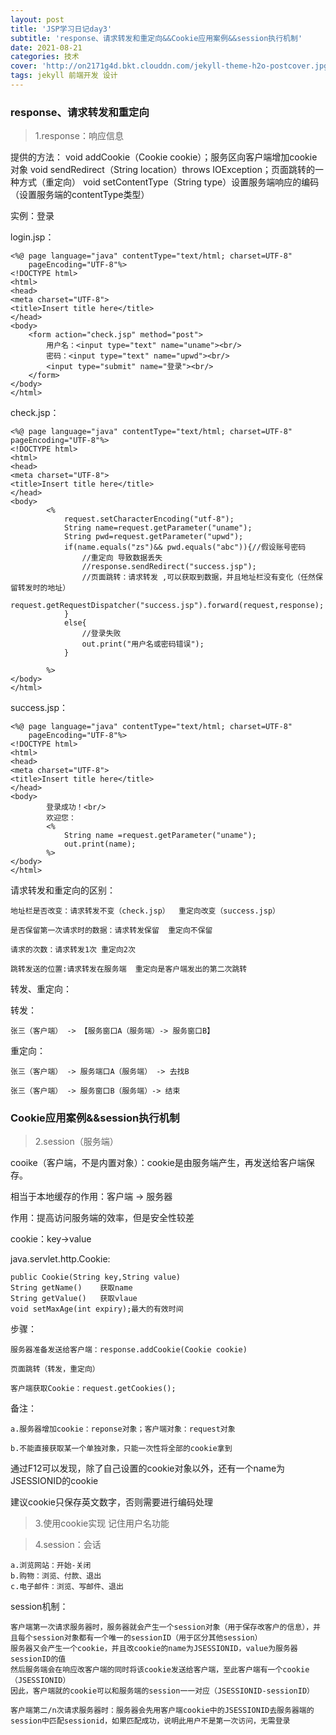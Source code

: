 ```yaml
---
layout: post
title: 'JSP学习日记day3'
subtitle: 'response、请求转发和重定向&&Cookie应用案例&&session执行机制'
date: 2021-08-21
categories: 技术
cover: 'http://on2171g4d.bkt.clouddn.com/jekyll-theme-h2o-postcover.jpg'
tags: jekyll 前端开发 设计
---
```


### response、请求转发和重定向

> 1.response：响应信息

提供的方法：
	void addCookie（Cookie cookie）；服务区向客户端增加cookie对象
	void sendRedirect（String location）throws IOException；页面跳转的一种方式（重定向）
	void setContentType（String type）设置服务端响应的编码（设置服务端的contentType类型）

实例：登录

login.jsp：

	<%@ page language="java" contentType="text/html; charset=UTF-8"
	    pageEncoding="UTF-8"%>
	<!DOCTYPE html>
	<html>
	<head>
	<meta charset="UTF-8">
	<title>Insert title here</title>
	</head>
	<body>
		<form action="check.jsp" method="post">
			用户名：<input type="text" name="uname"><br/>
			密码：<input type="text" name="upwd"><br/>
			<input type="submit" name="登录"><br/>
		</form>
	</body>
	</html>	

check.jsp：

	<%@ page language="java" contentType="text/html; charset=UTF-8"
    pageEncoding="UTF-8"%>
	<!DOCTYPE html>
	<html>
	<head>
	<meta charset="UTF-8">
	<title>Insert title here</title>
	</head>
	<body>
			<%										
				request.setCharacterEncoding("utf-8");
				String name=request.getParameter("uname");
				String pwd=request.getParameter("upwd");
				if(name.equals("zs")&& pwd.equals("abc")){//假设账号密码
					//重定向 导致数据丢失
					//response.sendRedirect("success.jsp");
					//页面跳转：请求转发	,可以获取到数据，并且地址栏没有变化（任然保留转发时的地址）
					request.getRequestDispatcher("success.jsp").forward(request,response);
				}
				else{
					//登录失败
					out.print("用户名或密码错误");
				}
				
			%>
	</body>
	</html>

success.jsp：

	<%@ page language="java" contentType="text/html; charset=UTF-8"
	    pageEncoding="UTF-8"%>
	<!DOCTYPE html>
	<html>
	<head>
	<meta charset="UTF-8">
	<title>Insert title here</title>
	</head>
	<body>
			登录成功！<br/>
			欢迎您：
			<%
				String name =request.getParameter("uname");
				out.print(name);
			%>
	</body>
	</html>

请求转发和重定向的区别：

	地址栏是否改变：请求转发不变（check.jsp）  重定向改变（success.jsp）
	
	是否保留第一次请求时的数据：请求转发保留  重定向不保留
	
	请求的次数：请求转发1次 重定向2次
	
	跳转发送的位置:请求转发在服务端  重定向是客户端发出的第二次跳转

	
转发、重定向：

转发：

	张三（客户端） -> 【服务窗口A（服务端）-> 服务窗口B】

重定向： 

	张三（客户端） -> 服务端口A（服务端） -> 去找B
	
	张三（客户端） -> 服务窗口B（服务端）-> 结束

### Cookie应用案例&&session执行机制

> 2.session（服务端）

cooike（客户端，不是内置对象）：cookie是由服务端产生，再发送给客户端保存。

相当于本地缓存的作用：客户端 -> 服务器

作用：提高访问服务端的效率，但是安全性较差

cookie：key->value

java.servlet.http.Cookie:

	public Cookie(String key,String value)
	String getName()	获取name
	String getValue()	获取vlaue
	void setMaxAge(int expiry);最大的有效时间

步骤：

	服务器准备发送给客户端：response.addCookie(Cookie cookie)
	
	页面跳转（转发，重定向）
	
	客户端获取Cookie：request.getCookies();

备注：
	
	a.服务器增加cookie：reponse对象；客户端对象：request对象
	
	b.不能直接获取某一个单独对象，只能一次性将全部的cookie拿到

通过F12可以发现，除了自己设置的cookie对象以外，还有一个name为JSESSIONID的cookie

建议cookie只保存英文数字，否则需要进行编码处理

> 3.使用cookie实现 记住用户名功能

> 4.session：会话
	
	a.浏览网站：开始-关闭
	b.购物：浏览、付款、退出
	c.电子邮件：浏览、写邮件、退出

session机制：
	
	客户端第一次请求服务器时，服务器就会产生一个session对象（用于保存改客户的信息），并且每个session对象都有一个唯一的sessionID（用于区分其他session）
	服务器又会产生一个cookie，并且改cookie的name为JSESSIONID，value为服务器sessionID的值
	然后服务端会在响应改客户端的同时将该cookie发送给客户端，至此客户端有一个cookie（JSESSIONID）
	因此，客户端就的cookie可以和服务端的session一一对应（JSESSIONID-sessionID）

	客户端第二/n次请求服务器时：服务器会先用客户端cookie中的JSESSIONID去服务器端的session中匹配sessionid，如果匹配成功，说明此用户不是第一次访问，无需登录
	
